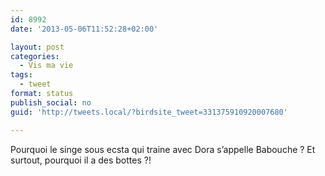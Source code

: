 ```yaml
---
id: 8992
date: '2013-05-06T11:52:28+02:00'

layout: post
categories:
  - Vis ma vie
tags:
  - tweet
format: status
publish_social: no
guid: 'http://tweets.local/?birdsite_tweet=331375910920007680'

---
```


Pourquoi le singe sous ecsta qui traine avec Dora s’appelle Babouche ? Et surtout, pourquoi il a des bottes ?!